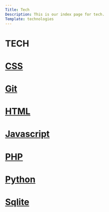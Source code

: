 ```yaml
---
Title: Tech
Description: This is our index page for tech.
Template: technologies
---
```



<h1>TECH</h1>

<div class="css box">
    <h1><a href="%base_url%?technology/css">CSS</a></h1>
    </div>
<div class="git box">
    <h1><a href="%base_url%?technology/git">Git</a></h1>
    </div>
<div class="html box">
    <h1><a href="%base_url%?technology/html">HTML</a></h1>
    </div>
<div class="js box">
    <h1><a href="%base_url%?technology/javascript">Javascript</a></h1>
    </div>
<div class="php box">
    <h1><a href="%base_url%?technology/php">PHP</a></h1>
    </div>
<div class="python box">
    <h1><a href="%base_url%?technology/python">Python</a></h1>
    </div>
<div class="sqlite box">
    <h1><a href="%base_url%?technology/sqlite">Sqlite</a></h1>
    </div>



